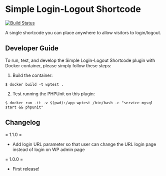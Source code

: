 Simple Login-Logout Shortcode
=============================

[![Build Status](https://travis-ci.org/prontotools/login-logout-shortcode.svg?branch=develop)](https://travis-ci.org/prontotools/login-logout-shortcode)

A single shortcode you can place anywhere to allow visitors to login/logout.

Developer Guide
---------------

To run, test, and develop the Simple Login-Logout Shortcode plugin with Docker container, please simply follow these steps:

1. Build the container:

  `$ docker build -t wptest .`
 
2. Test running the PHPUnit on this plugin:

  `$ docker run -it -v $(pwd):/app wptest /bin/bash -c "service mysql start && phpunit"`

Changelog
----------

= 1.1.0 =
- Add login URL parameter so that user can change the URL login page instead of login on WP admin page 
 
= 1.0.0 =
- First release!
